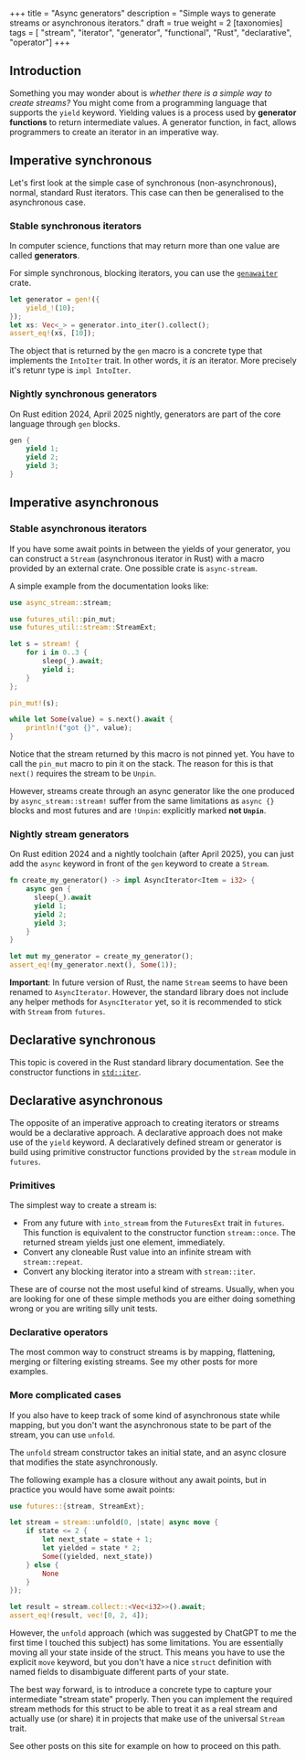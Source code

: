 +++
title = "Async generators"
description = "Simple ways to generate streams or asynchronous iterators."
draft = true
weight = 2
[taxonomies]
tags = [ "stream", "iterator", "generator", "functional", "Rust", "declarative", "operator"]
+++

## Introduction

Something you may wonder about is _whether there is a simple way to create streams?_ You might come from a programming language that supports the `yield` keyword. Yielding values is a process used by **generator functions** to return intermediate values. A generator function, in fact, allows programmers to create an iterator in an imperative way. 



## Imperative synchronous

Let's first look at the simple case of synchronous (non-asynchronous), normal, standard Rust iterators. This case can then be generalised to the asynchronous case.

### Stable synchronous iterators 

In computer science, functions that may return more than one value are called **generators**.



For simple synchronous, blocking iterators, you can use the [`genawaiter`](https://docs.rs/genawaiter/latest/genawaiter/) crate.

```rust
let generator = gen!({
    yield_!(10);
});
let xs: Vec<_> = generator.into_iter().collect();
assert_eq!(xs, [10]);
```

The object that is returned by the `gen` macro is a concrete type that implements the `IntoIter` trait. In other words, it _is_ an iterator. More precisely it's retunr type is `impl IntoIter`.

### Nightly synchronous generators

On Rust edition 2024, April 2025 nightly, generators are part of the core language through `gen` blocks. 

```rust
gen {
    yield 1;
    yield 2;
    yield 3;
}
```

## Imperative asynchronous

### Stable asynchronous iterators

If you have some await points in between the yields of your generator, you can construct a `Stream` (asynchronous iterator in Rust) with a macro provided by an external crate. One possible crate is `async-stream`.

A simple example from the documentation looks like:

```rust
use async_stream::stream;

use futures_util::pin_mut;
use futures_util::stream::StreamExt;

let s = stream! {
    for i in 0..3 {
        sleep(_).await;
        yield i;
    }
};

pin_mut!(s); 

while let Some(value) = s.next().await {
    println!("got {}", value);
}
```

Notice that the stream returned by this macro is not pinned yet. You have to call the `pin_mut` macro to pin it on the stack. The reason for this is that `next()` requires the stream to be `Unpin`.

However, streams create through an async generator like the one produced by `async_stream::stream!` suffer from the same limitations as `async {}` blocks and most futures and are `!Unpin`: explicitly marked **not `Unpin`**.

### Nightly stream generators

On Rust edition 2024 and a nightly toolchain (after April 2025), you can just add the `async` keyword in front of the `gen` keyword to create a `Stream`.



```rust
fn create_my_generator() -> impl AsyncIterator<Item = i32> {
    async gen {
      sleep(_).await
      yield 1;
      yield 2;
      yield 3;
    }
}

let mut my_generator = create_my_generator();
assert_eq!(my_generator.next(), Some(1));
```


**Important**: In future version of Rust, the name `Stream` seems to have been renamed to `AsyncIterator`. However, the standard library does not include any helper methods for `AsyncIterator` yet, so it is recommended to stick with `Stream` from `futures`.

## Declarative synchronous

This topic is covered in the Rust standard library documentation. See the constructor  functions in [`std::iter`](https://doc.rust-lang.org/std/iter/index.html).


## Declarative asynchronous 

The opposite of an imperative approach to creating iterators or streams would be a declarative approach. A declarative approach does not make use of the `yield` keyword. A declaratively defined stream or generator is build using primitive constructor functions provided by the `stream` module in `futures`.


### Primitives

The simplest way to create a stream is:

- From any future with `into_stream` from the `FuturesExt` trait in `futures`. This function is equivalent to the constructor function `stream::once`. The returned stream yields just one element, immediately.
- Convert any cloneable Rust value into an infinite stream with `stream::repeat`.
- Convert any blocking iterator into a stream with `stream::iter`.

These are of course not the most useful kind of streams. Usually, when you are looking for one of these simple methods you are either doing something wrong or you are writing silly unit tests.

### Declarative operators

The most common way to construct streams is by mapping, flattening, merging or filtering existing streams. See my other posts for more examples.


### More complicated cases

If you also have to keep track of some kind of asynchronous state while mapping, but you don't want the asynchronous state to be part of the stream, you can use `unfold`.

The `unfold` stream constructor takes an initial state, and an async closure that modifies the state asynchronously.

The following example has a closure without any await points, but in practice you would have some await points:

```rust
use futures::{stream, StreamExt};

let stream = stream::unfold(0, |state| async move {
    if state <= 2 {
        let next_state = state + 1;
        let yielded = state * 2;
        Some((yielded, next_state))
    } else {
        None
    }
});

let result = stream.collect::<Vec<i32>>().await;
assert_eq!(result, vec![0, 2, 4]);
```

However, the `unfold` approach (which  was suggested by ChatGPT to me the first time I touched this subject) has some limitations. You are essentially moving all your state inside of the struct. This means you have to use the explicit `move` keyword, but you don't have a nice `struct` definition with named fields to disambiguate different parts of your state.


The best way forward, is to introduce a concrete type to capture your intermediate "stream state" properly. Then you can implement the required stream methods for this struct to be able to treat it as a real stream and actually use (or share) it in projects that make use of the universal `Stream` trait.



See other posts on this site for example on how to proceed on this path.
